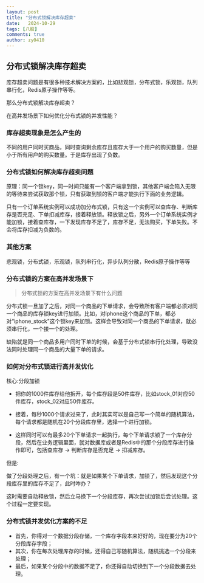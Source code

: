 ```yaml
---
layout: post
title: "分布式锁解决库存超卖"
date:   2024-10-29
tags: [八股]
comments: true
author: zy0410
---
```


## 分布式锁解决库存超卖

库存超卖问题是有很多种技术解决方案的，比如悲观锁，分布式锁，乐观锁，队列串行化，Redis原子操作等等。

那么分布式锁解决库存超卖？

在高并发场景下如何优化分布式锁的并发性能？

### 库存超卖现象是怎么产生的

不同的用户同时买商品，同时查询剩余库存且库存大于一个用户的购买数量，但是小于所有用户的购买数量。于是库存出现了负数。

### 分布式锁如何解决库存超卖问题

原理：同一个锁key，同一时间只能有一个客户端拿到锁，其他客户端会陷入无限的等待来尝试获取那个锁，只有获取到锁的客户端才能执行下面的业务逻辑。

只有一个订单系统实例可以成功加分布式锁，只有这一个实例可以查库存、判断库存是否充足、下单扣减库存，接着释放锁。释放锁之后，另外一个订单系统实例才能加锁，接着查库存，一下发现库存不足了，库存不足，无法购买，下单失败。不会将库存扣减为负数的。

### 其他方案

悲观锁，分布式锁，乐观锁，队列串行化，异步队列分散，Redis原子操作等等

### 分布式锁的方案在高并发场景下

> 分布式锁的方案在高并发场景下有什么问题

分布式锁一旦加了之后，对同一个商品的下单请求，会导致所有客户端都必须对同一个商品的库存锁key进行加锁。比如，对iphone这个商品的下单，都必对“iphone_stock”这个锁key来加锁。这样会导致对同一个商品的下单请求，就必须串行化，一个接一个的处理。

缺陷就是同一个商品多用户同时下单的时候，会基于分布式锁串行化处理，导致没法同时处理同一个商品的大量下单的请求。

### 如何对分布式锁进行高并发优化

核心:分段加锁

- 把你的1000件库存给他拆开，每个库存段是50件库存，比如stock_01对应50件库存，stock_02对应50件库存。

- 接着，每秒1000个请求过来了，此时其实可以是自己写一个简单的随机算法，每个请求都是随机在20个分段库存里，选择一个进行加锁。

- 这样同时可以有最多20个下单请求一起执行，每个下单请求锁了一个库存分段，然后在业务逻辑里面，就对数据库或者是Redis中的那个分段库存进行操作即可，包括查库存 -> 判断库存是否充足 -> 扣减库存。

  

但是:

做了分段处理之后，有一个坑：就是如果某个下单请求，加锁了，然后发现这个分段库存里的库存不足了，此时咋办？

这时需要自动释放锁，然后立马换下一个分段库存，再次尝试加锁后尝试处理。这个过程一定要实现。

### 分布式锁并发优化方案的不足

- 首先，你得对一个数据分段存储，一个库存字段本来好好的，现在要分为20个分段库存字段；
- 其次，你在每次处理库存的时候，还得自己写随机算法，随机挑选一个分段来处理；
- 最后，如果某个分段中的数据不足了，你还得自动切换到下一个分段数据去处理。